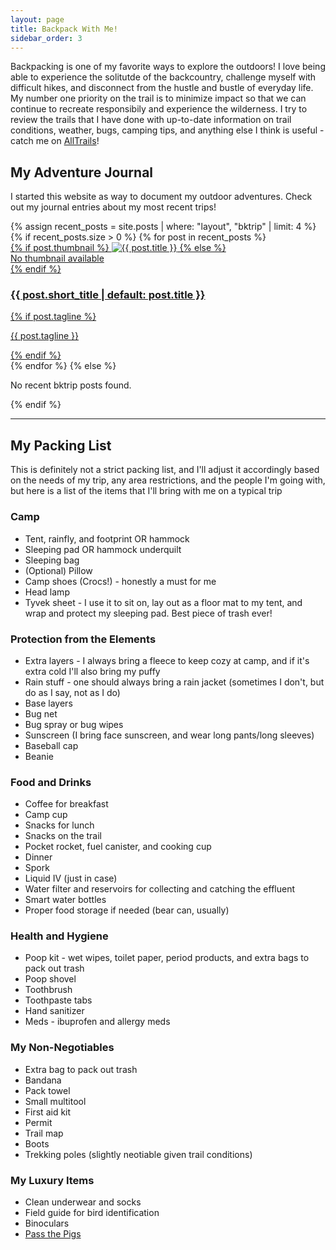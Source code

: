 ```yaml
---
layout: page
title: Backpack With Me!
sidebar_order: 3
---
```

<div class="row">
	<p> Backpacking is one of my favorite ways to explore the outdoors! I love being able to experience the solitutde of the backcountry, challenge myself with difficult hikes, and disconnect from the hustle and bustle of everyday life. My number one priority on the trail is to minimize impact so that we can continue to recreate responsibily and experience the wilderness. I try to review the trails that I have done with up-to-date information on trail conditions, weather, bugs, camping tips, and anything else I think is useful - catch me on <a href = "https://www.alltrails.com/members/karina-yap-1" target="_blank">AllTrails</a>!</p>
</div>

<!--Recent Posts-->
<h2>My Adventure Journal</h2>
<p>I started this website as way to document my outdoor adventures. Check out my journal entries about my most recent trips!</p>

<!-- Recent Blog Posts Grid -->
<div class="photo-grid">
  {% assign recent_posts = site.posts | where: "layout", "bktrip" | limit: 4 %}
  {% if recent_posts.size > 0 %}
    {% for post in recent_posts %}
      <div class="photo-tile">
        <a href="{{ post.url | relative_url }}">
          {% if post.thumbnail %}
            <img src="{{ post.thumbnail }}" alt="{{ post.title }}">
          {% else %}
            <div class="no-thumbnail">No thumbnail available</div>
          {% endif %}
          <div class="post-content">
            <h3 class="post-title">{{ post.short_title | default: post.title }}</h3>
            {% if post.tagline %}
              <p class="post-tagline">{{ post.tagline }}</p>
            {% endif %}
          </div>
        </a>
      </div>
    {% endfor %}
  {% else %}
    <p>No recent bktrip posts found.</p>
  {% endif %}
</div>


<section>
<hr class="major" />

<h2 id="content">My Packing List</h2>
<p>This is definitely not a strict packing list, and I'll adjust it accordingly based on the needs of my trip, any area restrictions, and the people I'm going with, but here is a list of the items that I'll bring with me on a typical trip</p>

<div class="row">
	<div class="4u 12u$(medium)">
	<h3>Camp</h3>
		<ul>
            <li>Tent, rainfly, and footprint OR hammock</li>
            <li>Sleeping pad OR hammock underquilt</li>
            <li>Sleeping bag</li>
            <li>(Optional) Pillow</li>
            <li>Camp shoes (Crocs!) - honestly a must for me</li>
            <li>Head lamp</li>
            <li>Tyvek sheet - I use it to sit on, lay out as a floor mat to my tent, and wrap and protect my sleeping pad. Best piece of trash ever!</li>
        </ul>
	</div>
	<div class="4u 12u$(medium)">
	<h3>Protection from the Elements</h3>
		<ul>
            <li>Extra layers - I always bring a fleece to keep cozy at camp, and if it's extra cold I'll also bring my puffy</li>
            <li>Rain stuff - one should always bring a rain jacket (sometimes I don't, but do as I say, not as I do)</li>
            <li>Base layers</li>
            <li>Bug net</li>
            <li>Bug spray or bug wipes</li>
            <li>Sunscreen (I bring face sunscreen, and wear long pants/long sleeves)</li>
            <li>Baseball cap</li>
            <li>Beanie</li>
         </ul>
	</div>
	<div class="4u$ 12u$(medium)">
	<h3>Food and Drinks</h3>
		<ul>
            <li>Coffee for breakfast</li>
            <li>Camp cup</li>
            <li>Snacks for lunch</li>
            <li>Snacks on the trail</li>
            <li>Pocket rocket, fuel canister, and cooking cup</li>
            <li>Dinner</li>
            <li>Spork</li>
            <li>Liquid IV (just in case)</li>
            <li>Water filter and reservoirs for collecting and catching the effluent</li>
            <li>Smart water bottles</li>
            <li>Proper food storage if needed (bear can, usually)</li>
        </ul>
	</div>
</div>
<div class="row">
	<div class="4u 12u$(medium)">
	<h3>Health and Hygiene</h3>
		<ul>
            <li>Poop kit - wet wipes, toilet paper, period products, and extra bags to pack out trash</li>
            <li>Poop shovel</li>
            <li>Toothbrush</li>
            <li>Toothpaste tabs</li>
            <li>Hand sanitizer</li>
            <li>Meds - ibuprofen and allergy meds</li>
        </ul>
	</div>
	<div class="4u 12u$(medium)">
	<h3>My Non-Negotiables</h3>
		<ul>
            <li>Extra bag to pack out trash</li>
            <li>Bandana</li>
            <li>Pack towel</li>
            <li>Small multitool</li>
            <li>First aid kit </li>
            <li>Permit</li>
            <li>Trail map</li>
            <li>Boots</li>
            <li>Trekking poles (slightly neotiable given trail conditions)</li>
         </ul>
	</div>
	<div class="4u$ 12u$(medium)">
	<h3>My Luxury Items</h3>
		<ul>
            <li>Clean underwear and socks</li>
            <li>Field guide for bird identification</li>
            <li>Binoculars</li>
            <li><a href="https://gamesofberkeley.com/products/pass-the-pigs" target="_blank">Pass the Pigs</a></li>
        </ul>
	</div>
</div>
</section>


<!--JavaScript for Photo Carousel-->

<script>
function moveBlogCarousel(direction, button) {
  const carousel = button.closest('.photo-strip-carousel');
  const track = carousel.querySelector('.carousel-strip-track');
  const items = carousel.querySelectorAll('.carousel-strip-item');
  const visibleCount = Math.floor(carousel.offsetWidth / items[0].offsetWidth);

  let index = parseInt(carousel.dataset.currentIndex || '0');
  const total = items.length;

  // Loop around
  index = (index + direction + total) % total;

  const itemWidth = items[0].offsetWidth + parseFloat(getComputedStyle(track).gap) || 0;
  track.style.transform = `translateX(-${index * itemWidth}px)`;

  carousel.dataset.currentIndex = index;
}
</script>

